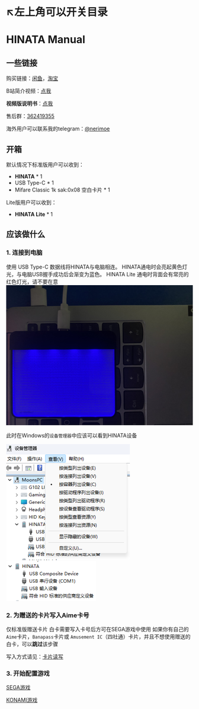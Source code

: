 # ↖️左上角可以开关目录

# HINATA Manual

## 一些链接
购买链接：[闲鱼](https://h5.m.goofish.com/item?id=760869027435&ut_sk=1.ZSf9EO9a4R0DAGErR7SMLFRy_21407387_1717915654534.copy.detail.760869027435.3833406938&forceFlush=1)，[淘宝](https://h5.m.taobao.com/awp/core/detail.htm?ft=t&id=764204902702)

B站简介视频：[点我](https://www.bilibili.com/video/BV1Gi421i7ej/)

**视频版说明书**：[点我](https://www.bilibili.com/video/BV1VQCUYyEGA/)

售后群：[362419355](https://qm.qq.com/q/r6ptk9XsQ2)

海外用户可以联系我的telegram：[@nerimoe](http://t.me/nerimoe)

## 开箱
默认情况下标准版用户可以收到：
* **HINATA** * 1
* USB Type-C * 1
* Mifare Classic 1k sak:0x08 空白卡片 * 1

Lite版用户可以收到：
* **HINATA Lite** * 1

## 应该做什么
### 1. 连接到电脑
使用 USB Type-C 数据线将HINATA与电脑相连。
HINATA通电时会亮起黄色灯光，与电脑USB握手成功后会渐变为蓝色。
HINATA Lite 通电时背面会有常亮的红色灯光，请不要在意
![connection](<assets/connection.jpg>)

此时在Windows的```设备管理器```中应该可以看到HINATA设备

![devmgr0](<assets/devmgr0.png>) ![devmgr1](<assets/devmgr1.png>)


### 2. 为赠送的卡片写入Aime卡号
仅标准版赠送卡片
白卡需要写入卡号后方可在SEGA游戏中使用
如果你有自己的`Aime`卡片，`Banapass`卡片或 `Amusement IC`（四社通）卡片，并且不想使用赠送的白卡，可以**跳过**该步骤

写入方式请见：[卡片读写](HCP/README.md)

### 3. 开始配置游戏
[SEGA游戏](SEGA/README.md)

[KONAMI游戏](KONAMI/README.md)

